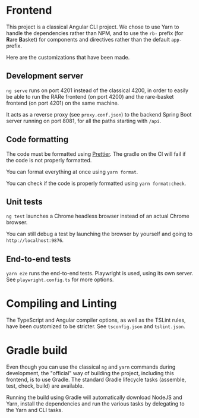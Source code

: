 # Frontend

This project is a classical Angular CLI project.
We chose to use Yarn to handle the dependencies rather than NPM, and to use the `rb-` prefix
(for **R**are **B**asket)  for components and directives rather than the default `app-` prefix.

Here are the customizations that have been made.

## Development server

`ng serve` runs on port 4201 instead of the classical 4200, in order to easily be able to run the RARe frontend
(on port 4200) and the rare-basket frontend (on port 4201) on the same machine.

It acts as a reverse proxy (see `proxy.conf.json`) to the backend Spring Boot server
running on port 8081, for all the paths starting with `/api`.

## Code formatting

The code must be formatted using [Prettier](https://prettier.io/). The gradle on the CI will fail
if the code is not properly formatted. 

You can format everything at once using `yarn format`.

You can check if the code is properly formatted using `yarn format:check`.

## Unit tests

`ng test` launches a Chrome headless browser instead of an actual Chrome browser. 

You can still debug a test by launching the browser by yourself and going to `http://localhost:9876`.

## End-to-end tests

`yarn e2e` runs the end-to-end tests.
Playwright is used, using its own server.
See `playwright.config.ts` for more options.

# Compiling and Linting

The TypeScript and Angular compiler options, as well as the TSLint rules, have been customized to be stricter.
See `tsconfig.json` and `tslint.json`.

# Gradle build

Even though you can use the classical `ng` and `yarn` commands during development,
the "official" way of building the project, including this frontend, is to use Gradle.
The standard Gradle lifecycle tasks (assemble, test, check, build) are available.

Running the build using Gradle will automatically download NodeJS and Yarn, install
the dependencies and run the various tasks by delegating to the Yarn and CLI tasks.
